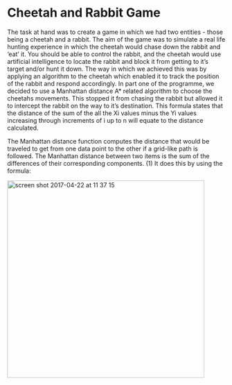 # Cheetah and Rabbit Game

The task at hand was to create a game in which we had two entities - those being a cheetah and a rabbit. The aim of the game was to simulate a real life hunting experience in which the cheetah would chase down the rabbit and ‘eat’ it. You should be able to control the rabbit, and the cheetah would use artificial intelligence to locate the rabbit and block it from getting to it’s target and/or hunt it down. The way in which we achieved this was by applying an algorithm to the cheetah which enabled it to track the position of the rabbit and respond accordingly. In part one of the programme, we decided to use a Manhattan distance A* related algorithm to choose the cheetahs movements. This stopped it from chasing the rabbit but allowed it to intercept the rabbit on the way to it’s destination. This formula states that the distance of the sum of the all the Xi values minus the Yi values increasing through increments of i up to n will equate to the distance calculated.
 
The Manhattan distance function computes the distance that would be traveled to get from one data point to the other if a grid-like path is followed. The Manhattan distance between two items is the sum of the differences of their corresponding components. (1) It does this by using the formula:

<img width="455" alt="screen shot 2017-04-22 at 11 37 15" src="https://cloud.githubusercontent.com/assets/22246185/25303769/741325f6-2751-11e7-9453-d8a4a22a91c9.png">
